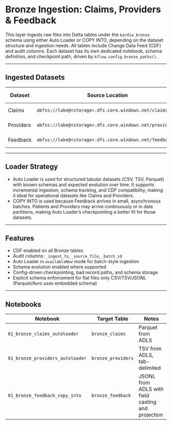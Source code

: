 # Bronze Ingestion: Claims, Providers & Feedback

This layer ingests raw files into Delta tables under the `kardia_bronze` schema
using either Auto Loader or COPY INTO, depending on the dataset structure and
ingestion needs. All tables include Change Data Feed (CDF) and audit columns.
Each dataset has its own dedicated notebook, schema definition, and checkpoint path,
driven by `kflow.config.bronze_paths()`.

---

## Ingested Datasets

| Dataset   | Source Location                                                   | Format    | Loader Type | Bronze Table                     |
|-----------|--------------------------------------------------------------------|-----------|-------------|----------------------------------|
| Claims    | `abfss://lake@<storage>.dfs.core.windows.net/claims/`         | Parquet   | Auto Loader | `kardia_bronze.bronze_claims`    |
| Providers | `abfss://lake@<storage>.dfs.core.windows.net/providers/`      | TSV       | Auto Loader | `kardia_bronze.bronze_providers` |
| Feedback  | `abfss://lake@<storage>.dfs.core.windows.net/feedback/`       | JSONL     | COPY INTO   | `kardia_bronze.bronze_feedback`  |

---

## Loader Strategy

- Auto Loader is used for structured tabular datasets (CSV, TSV, Parquet) with known schemas and expected evolution over time. It supports incremental ingestion, schema tracking, and CDF compatibility, making it ideal for operational datasets like Claims and Providers.
- COPY INTO is used because Feedback arrives in small, asynchronous batches. Patients and Providers may arrive 
  continuously or in date partitions, making Auto Loader’s checkpointing a better fit for those datasets.

---

## Features

- CDF enabled on all Bronze tables  
- Audit columns: `_ingest_ts`, `_source_file`, `_batch_id`  
- Auto Loader in `availableNow` mode for batch-style ingestion  
- Schema evolution enabled where supported  
- Config-driven checkpointing, bad record paths, and schema storage  
- Explicit schema enforcement for flat files only CSV/TSV/JSONL (Parquet/Avro uses embedded schema)

---

## Notebooks

| Notebook                          | Target Table                      | Notes                                                     |
|----------------------------------|-----------------------------------|-----------------------------------------------------------|
| `01_bronze_claims_autoloader`    | `bronze_claims`                   | Parquet from ADLS                                         |
| `01_bronze_providers_autoloader`| `bronze_providers`                | TSV from ADLS, tab-delimited                              |
| `01_bronze_feedback_copy_into`   | `bronze_feedback`                 | JSONL from ADLS with field casting and projection         |